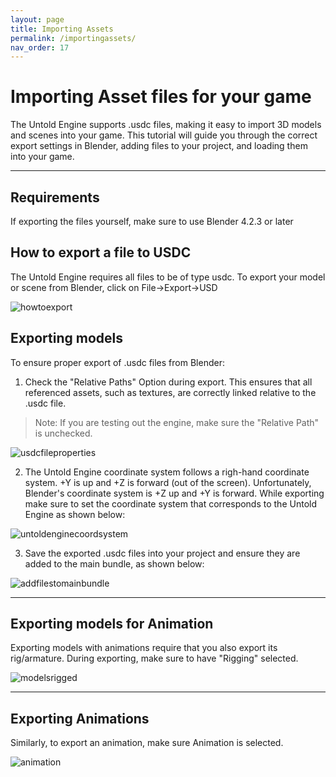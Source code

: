 ```yaml
---
layout: page
title: Importing Assets
permalink: /importingassets/
nav_order: 17
---
```


# Importing Asset files for your game

The Untold Engine supports .usdc files, making it easy to import 3D models and scenes into your game. This tutorial will guide you through the correct export settings in Blender, adding files to your project, and loading them into your game.

---

## Requirements

If exporting the files yourself, make sure to use Blender 4.2.3 or later

## How to export a file to USDC

The Untold Engine requires all files to be of type usdc. To export your model or scene from Blender, click on File->Export->USD

![howtoexport](../images/howtoexport.png)

## Exporting models 

To ensure proper export of .usdc files from Blender:

1. Check the "Relative Paths" Option during export. This ensures that all referenced assets, such as textures, are correctly linked relative to the .usdc file.

> Note: If you are testing out the engine, make sure the "Relative Path" is unchecked.

![usdcfileproperties](../images/modelexportblender.png)

2. The Untold Engine coordinate system follows a righ-hand coordinate system. +Y is up and +Z is forward (out of the screen). Unfortunately, Blender's coordinate system is +Z up and +Y is forward. While exporting make sure to set the coordinate system that corresponds to the Untold Engine as shown below:

![untoldenginecoordsystem](../images/untoldcoordsystem.png)

3. Save the exported .usdc files into your project and ensure they are added to the main bundle, as shown below:

![addfilestomainbundle](../images/addfilestomainbundle.png)

---

## Exporting models for Animation

Exporting models with animations require that you also export its rig/armature. During exporting, make sure to have "Rigging" selected.

![modelsrigged](../images/modelsriggedexportblender.png)

---

## Exporting Animations

Similarly, to export an animation, make sure Animation is selected.

![animation](../images/animationexportblender.png)

